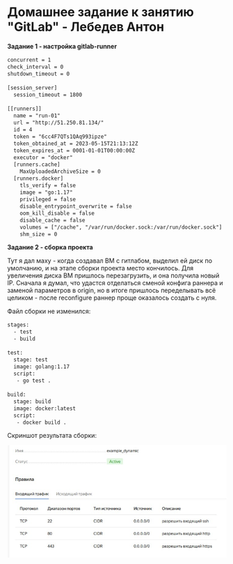 # Домашнее задание к занятию "GitLab" - Лебедев Антон

**Задание 1 - настройка gitlab-runner**

```````````````````````
concurrent = 1
check_interval = 0
shutdown_timeout = 0

[session_server]
  session_timeout = 1800

[[runners]]
  name = "run-01"
  url = "http://51.250.81.134/"
  id = 4
  token = "6cc4F7QTs1QAq993ipze"
  token_obtained_at = 2023-05-15T21:13:12Z
  token_expires_at = 0001-01-01T00:00:00Z
  executor = "docker"
  [runners.cache]
    MaxUploadedArchiveSize = 0
  [runners.docker]
    tls_verify = false
    image = "go:1.17"
    privileged = false
    disable_entrypoint_overwrite = false
    oom_kill_disable = false
    disable_cache = false
    volumes = ["/cache", "/var/run/docker.sock:/var/run/docker.sock"]
    shm_size = 0
```````````````````````

**Задание 2 - сборка проекта**

Тут я дал маху - когда создавал ВМ с гитлабом, выделил ей диск по умолчанию, и на этапе сборки проекта место кончилось. Для увеличения диска ВМ пришлось перезагрузить, и она получила новый IP. Сначала я думал, что удастся отделаться сменой конфига раннера и заменой параметров в origin, но в итоге пришлось переделывать всё целиком - после reconfigure раннер проще оказалось создать с нуля.

Файл сборки не изменился:

```````````````````````
stages:
  - test
  - build

test:
  stage: test
  image: golang:1.17
  script:
   - go test .

build:
  stage: build
  image: docker:latest
  script:
   - docker build .
```````````````````````

Скриншот результата сборки:

![Screenshot_1](https://github.com/Lebedun/HomeWork-Blank/blob/main/img/Screenshot_1.jpg)
